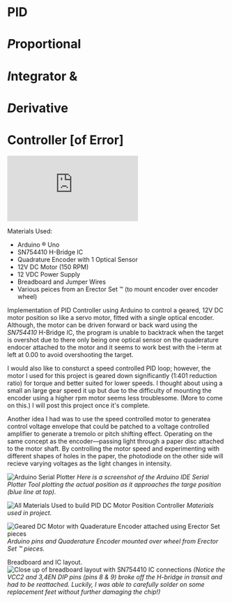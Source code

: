 # PID 

# ***P***roportional 
# ***I***ntegrator &
# ***D***erivative 

# Controller [of Error]

![equation](http://www.sciweavers.org/tex2img.php?eq=u%28t%29%20%3D%20%20K_%7Bp%7D%2Ae%28t%29%20%2B%20K_%7Bi%7D%20%5Cint_a%5Eb%20%20e%28t%29dt%20%2B%20%20K_%7Bp%7D%20%20%5Cfrac%7Bde%7D%7Bdt%7D%20%0A%0A%20&bc=White&fc=Black&im=png&fs=12&ff=arev&edit=)


Materials Used:
* Arduino &#174; Uno
* SN754410 H-Bridge IC 
* Quadrature Encoder with 1 Optical Sensor
* 12V DC Motor (150 RPM)
* 12 VDC Power Supply 
* Breadboard and Jumper Wires
* Various peices from an Erector Set &trade; (to mount encoder over encoder wheel)

Implementation of PID Controller using Arduino to control a geared, 12V DC motor position so like a servo motor, 
fitted with a single optical encoder. Although, the motor can be driven forward or back ward using the *SN754410* H-Bridge IC, 
the program is unable to backtrack when the target is overshot due to there only being one optical sensor on the quaderature endocer
attached to the motor and it seems to work best with the i-term at left at 0.00 to avoid overshooting the target.   

I would also like to consturct a speed controlled PID loop; however, the motor I used for this project is geared down significantly 
(1:401 reduction ratio) for torque and better suited for lower speeds. 
I thought about using a small an large gear speed it up but due to the difficulty of mounting the encoder using a higher rpm motor seems less troublesome. (More to come on this.)
I will post this project once it's complete. 

Another idea I had was to use the speed controlled motor to generatea control voltage envelope that could be patched to 
a voltage controlled amplifier to generate a tremolo or pitch shifting effect. Operating on the same concept as the encoder––passing light 
through a paper disc attached to the motor shaft. By controlling the motor speed and experimenting with different shapes 
of holes in the paper, the photodiode on the other side will recieve varying voltages as the light changes in intensity. 


![Arduino Serial Plotter](https://github.com/staceywhitmore-inl/PidControler/blob/master/media/PidSerialPlotter.PNG?raw=true)
*Here is a screenshot of the Arduino IDE Serial Plotter Tool plotting the actual position as it approaches the targe position 
(blue line at top).*


![All Materials Used to build PID DC Motor Position Controller](https://github.com/staceywhitmore-inl/PidControler/blob/master/media/IMG-8604.jpg?raw=true)
*Materials used in project.*

 
![Geared DC Motor with Quaderature Encoder attached using Erector Set pieces](https://github.com/staceywhitmore-inl/PidControler/blob/master/media/IMG-8605.jpg?raw=true)
*Arduino pins and Quaderature Encoder mounted over wheel from Erector Set &trade; pieces.*


Breadboard and IC layout.
![Close up of breadboard layout with SN754410 IC connections](https://github.com/staceywhitmore-inl/PidControler/blob/master/media/IMG-8606.jpg?raw=true)
*(Notice the VCC2 and 3,4EN DIP pins (pins 8 & 9) broke off the H-bridge in transit and had to be reattached. Luckily, I was able to carefully solder on some replacement feet without further damaging the chip!)*

